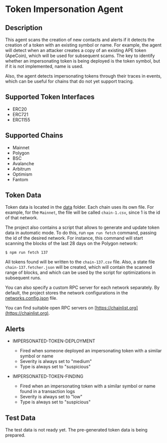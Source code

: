 # Token Impersonation Agent

## Description

This agent scans the creation of new contacts and alerts if it detects the creation of a token with an existing symbol or name.
For example, the agent will detect when an attacker creates a copy of an existing APE token (ApeCoin), 
which will be used for subsequent scams.
The key to identify whether an impersonating token is being deployed is the token symbol, 
but if it is not implemented, name is used.

Also, the agent detects impersonating tokens through their traces in events, 
which can be useful for chains that do not yet support tracing.

## Supported Token Interfaces

- ERC20
- ERC721
- ERC1155

## Supported Chains

- Mainnet
- Polygon 
- BSC
- Avalanche
- Arbitrum
- Optimism
- Fantom

## Token Data

Token data is located in the [data](./data) folder.
Each chain uses its own file. 
For example, for the `Mainnet`, the file will be called `chain-1.csv`, since 1 is the id of that network.

The project also contains a script that allows to generate and update token data in automatic mode. 
To do this, run `npm run fetch` command, passing the id of the desired network.
For instance, this command will start scanning the blocks of the last 28 days on the Polygon network:

```shell script
$ npm run fetch 137
```
 
All tokens found will be written to the `chain-137.csv` file. Also, a state file `chain-137.fetcher.json` will be created, 
which will contain the scanned range of blocks, and which can be used by the script for optimizations in subsequent runs.

You can also specify a custom RPC server for each network separately. 
By default, the project stores the network configurations in the [networks.config.json](./networks.config.json) file.

You can find suitable open RPC servers on [https://chainlist.org](https://chainlist.org).

## Alerts

- IMPERSONATED-TOKEN-DEPLOYMENT
  - Fired when someone deployed an impersonating token with a similar symbol or name
  - Severity is always set to "medium"
  - Type is always set to "suspicious"

- IMPERSONATED-TOKEN-FINDING
  - Fired when an impersonating token with a similar symbol or name found in a transaction logs
  - Severity is always set to "low"
  - Type is always set to "suspicious"

## Test Data

The test data is not ready yet. The pre-generated token data is being prepared.
